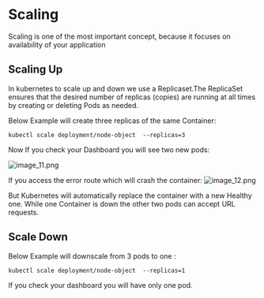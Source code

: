 # Scaling
Scaling is one of the most important concept, because it focuses on availability of your application

## Scaling Up
In kubernetes to scale up and down we use a Replicaset.The ReplicaSet ensures that the desired number of replicas (copies) are
running at all times by creating or deleting Pods as needed.

Below Example will create three replicas of the same Container:

```Docker
kubectl scale deployment/node-object  --replicas=3
```

Now If you check your Dashboard you will see two new pods:

![image_11.png](image_11.png)

If you access the error route which will crash the container:
![image_12.png](image_12.png)

But Kubernetes will automatically replace the container with a new Healthy one. While one Container is down
the other two pods can accept URL requests.

## Scale Down
Below Example will downscale from 3 pods to one :

```Docker
kubectl scale deployment/node-object  --replicas=1
```

If you check your dashboard you will have only one pod.

